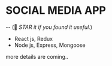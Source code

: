 # SOCIAL MEDIA APP 
-- (🌟 *STAR it if you found it useful.*)
- React js, Redux
- Node js, Express, Mongoose

more details are coming..
